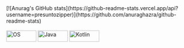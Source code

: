 

<div>
  [![Anurag's GitHub stats](https://github-readme-stats.vercel.app/api?username=presuntozipper)](https://github.com/anuraghazra/github-readme-stats)
</div>

 <div style="display: inline_block"><br>
  
  <img align="center" alt="OS" height="30" width="80" src="https://img.shields.io/badge/Debian-A81D33?style=for-the-badge&logo=debian&logoColor=white">
  <img align="center" alt="Java" height="30" width="80" src="https://img.shields.io/badge/Java-ED8B00?style=for-the-badge&logo=openjdk&logoColor=white">
  <img align="center" alt="Kotlin" height="30" width="80" src="https://img.shields.io/badge/Kotlin-0095D5?&style=for-the-badge&logo=kotlin&logoColor=white">

</div>

